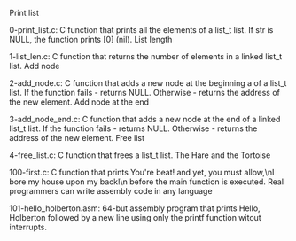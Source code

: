 Print list

0-print_list.c: C function that prints all the elements of a list_t list.
If str is NULL, the function prints [0] (nil).
List length

1-list_len.c: C function that returns the number of elements in a linked list_t list.
Add node

2-add_node.c: C function that adds a new node at the beginning a of a list_t list.
If the function fails - returns NULL.
Otherwise - returns the address of the new element.
Add node at the end

3-add_node_end.c: C function that adds a new node at the end of a linked list_t list.
If the function fails - returns NULL.
Otherwise - returns the address of the new element.
Free list

4-free_list.c: C function that frees a list_t list.
The Hare and the Tortoise

100-first.c: C function that prints You're beat! and yet, you must allow,\nI bore my house upon my back!\n before the main function is executed.
Real programmers can write assembly code in any language

101-hello_holberton.asm: 64-but assembly program that prints Hello, Holberton followed by a new line using only the printf function witout interrupts.
